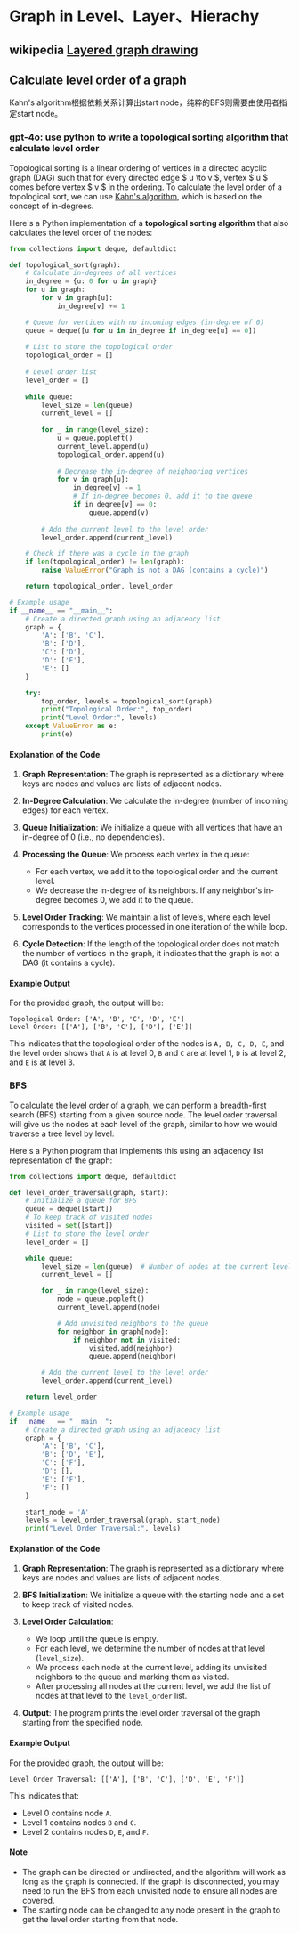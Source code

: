 # Graph in Level、Layer、Hierachy



## wikipedia [Layered graph drawing](https://en.wikipedia.org/wiki/Layered_graph_drawing)





## Calculate level order of a graph

Kahn's algorithm根据依赖关系计算出start node，纯粹的BFS则需要由使用者指定start node。



### gpt-4o: use python to write a topological sorting algorithm that calculate level order

Topological sorting is a linear ordering of vertices in a directed acyclic graph (DAG) such that for every directed edge $ u \to v $, vertex $ u $ comes before vertex $ v $ in the ordering. To calculate the level order of a topological sort, we can use [Kahn's algorithm](https://en.wikipedia.org/wiki/Topological_sorting#Kahn's_algorithm), which is based on the concept of in-degrees.

Here's a Python implementation of a **topological sorting algorithm** that also calculates the level order of the nodes:

```python
from collections import deque, defaultdict

def topological_sort(graph):
    # Calculate in-degrees of all vertices
    in_degree = {u: 0 for u in graph}
    for u in graph:
        for v in graph[u]:
            in_degree[v] += 1

    # Queue for vertices with no incoming edges (in-degree of 0)
    queue = deque([u for u in in_degree if in_degree[u] == 0])
    
    # List to store the topological order
    topological_order = []
    
    # Level order list
    level_order = []
    
    while queue:
        level_size = len(queue)
        current_level = []
        
        for _ in range(level_size):
            u = queue.popleft()
            current_level.append(u)
            topological_order.append(u)
            
            # Decrease the in-degree of neighboring vertices
            for v in graph[u]:
                in_degree[v] -= 1
                # If in-degree becomes 0, add it to the queue
                if in_degree[v] == 0:
                    queue.append(v)
        
        # Add the current level to the level order
        level_order.append(current_level)

    # Check if there was a cycle in the graph
    if len(topological_order) != len(graph):
        raise ValueError("Graph is not a DAG (contains a cycle)")

    return topological_order, level_order

# Example usage
if __name__ == "__main__":
    # Create a directed graph using an adjacency list
    graph = {
        'A': ['B', 'C'],
        'B': ['D'],
        'C': ['D'],
        'D': ['E'],
        'E': []
    }

    try:
        top_order, levels = topological_sort(graph)
        print("Topological Order:", top_order)
        print("Level Order:", levels)
    except ValueError as e:
        print(e)
```

#### Explanation of the Code

1. **Graph Representation**: The graph is represented as a dictionary where keys are nodes and values are lists of adjacent nodes.

2. **In-Degree Calculation**: We calculate the in-degree (number of incoming edges) for each vertex.

3. **Queue Initialization**: We initialize a queue with all vertices that have an in-degree of 0 (i.e., no dependencies).

4. **Processing the Queue**: We process each vertex in the queue:
   - For each vertex, we add it to the topological order and the current level.
   - We decrease the in-degree of its neighbors. If any neighbor's in-degree becomes 0, we add it to the queue.

5. **Level Order Tracking**: We maintain a list of levels, where each level corresponds to the vertices processed in one iteration of the while loop.

6. **Cycle Detection**: If the length of the topological order does not match the number of vertices in the graph, it indicates that the graph is not a DAG (it contains a cycle).

#### Example Output

For the provided graph, the output will be:

```
Topological Order: ['A', 'B', 'C', 'D', 'E']
Level Order: [['A'], ['B', 'C'], ['D'], ['E']]
```

This indicates that the topological order of the nodes is `A, B, C, D, E`, and the level order shows that `A` is at level 0, `B` and `C` are at level 1, `D` is at level 2, and `E` is at level 3.



### BFS

To calculate the level order of a graph, we can perform a breadth-first search (BFS) starting from a given source node. The level order traversal will give us the nodes at each level of the graph, similar to how we would traverse a tree level by level.

Here's a Python program that implements this using an adjacency list representation of the graph:

```python
from collections import deque, defaultdict

def level_order_traversal(graph, start):
    # Initialize a queue for BFS
    queue = deque([start])
    # To keep track of visited nodes
    visited = set([start])
    # List to store the level order
    level_order = []

    while queue:
        level_size = len(queue)  # Number of nodes at the current level
        current_level = []

        for _ in range(level_size):
            node = queue.popleft()
            current_level.append(node)

            # Add unvisited neighbors to the queue
            for neighbor in graph[node]:
                if neighbor not in visited:
                    visited.add(neighbor)
                    queue.append(neighbor)

        # Add the current level to the level order
        level_order.append(current_level)

    return level_order

# Example usage
if __name__ == "__main__":
    # Create a directed graph using an adjacency list
    graph = {
        'A': ['B', 'C'],
        'B': ['D', 'E'],
        'C': ['F'],
        'D': [],
        'E': ['F'],
        'F': []
    }

    start_node = 'A'
    levels = level_order_traversal(graph, start_node)
    print("Level Order Traversal:", levels)
```

#### Explanation of the Code

1. **Graph Representation**: The graph is represented as a dictionary where keys are nodes and values are lists of adjacent nodes.

2. **BFS Initialization**: We initialize a queue with the starting node and a set to keep track of visited nodes.

3. **Level Order Calculation**:
   - We loop until the queue is empty.
   - For each level, we determine the number of nodes at that level (`level_size`).
   - We process each node at the current level, adding its unvisited neighbors to the queue and marking them as visited.
   - After processing all nodes at the current level, we add the list of nodes at that level to the `level_order` list.

4. **Output**: The program prints the level order traversal of the graph starting from the specified node.

#### Example Output

For the provided graph, the output will be:

```
Level Order Traversal: [['A'], ['B', 'C'], ['D', 'E', 'F']]
```

This indicates that:
- Level 0 contains node `A`.
- Level 1 contains nodes `B` and `C`.
- Level 2 contains nodes `D`, `E`, and `F`.

#### Note

- The graph can be directed or undirected, and the algorithm will work as long as the graph is connected. If the graph is disconnected, you may need to run the BFS from each unvisited node to ensure all nodes are covered.
- The starting node can be changed to any node present in the graph to get the level order starting from that node.